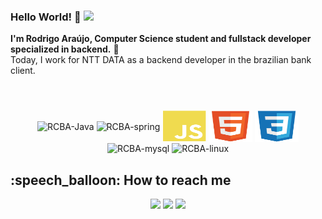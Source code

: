 <h3> Hello World! 👋 <img src="https://github.com/TheDudeThatCode/TheDudeThatCode/blob/master/Assets/Earth.gif" width="24px"></h2>
<b>I'm Rodrigo Araújo, Computer Science student and fullstack developer specialized in backend.</b> 🚀
<br>
Today, I work for NTT DATA as a backend developer in the brazilian bank client.

#

<!-- 
<div align="center">
  <img height="200em" src="https://github-readme-stats.vercel.app/api?username=rodrigocbarj&show_icons=true&icon_color=1de03e&title_color=1de03e&border_color=1de03e&theme=chartreuse-dark&include_all_commits=true&count_private=true"/>
</div>
-->

<div style="display: inline_block" align="center"><br>
  <img align="center" alt="RCBA-Java" height="50" width="70" src="https://cdn.jsdelivr.net/gh/devicons/devicon/icons/java/java-original.svg">
  <img align="center" alt="RCBA-spring" height="50" width="70" src="https://cdn.jsdelivr.net/gh/devicons/devicon/icons/spring/spring-original.svg">
  <img align="center" alt="RCBA-Js" height="50" width="70" src="https://raw.githubusercontent.com/devicons/devicon/master/icons/javascript/javascript-plain.svg">
  <img align="center" alt="RCBA-HTML" height="50" width="70" src="https://raw.githubusercontent.com/devicons/devicon/master/icons/html5/html5-original.svg">
  <img align="center" alt="RCBA-CSS" height="50" width="70" src="https://raw.githubusercontent.com/devicons/devicon/master/icons/css3/css3-original.svg">
  <img align="center" alt="RCBA-mysql" height="50" width="70" src="https://cdn.jsdelivr.net/gh/devicons/devicon/icons/mysql/mysql-original-wordmark.svg">
  <img align="center" alt="RCBA-linux" height="50" width="70" src="https://cdn.jsdelivr.net/gh/devicons/devicon/icons/linux/linux-original.svg">
</div>

<h2> :speech_balloon: How to reach me </h2>

<div align="center">
  <a href="https://www.linkedin.com/in/rodrigocbaraujo" target="_blank"><img src="https://img.shields.io/badge/LinkedIn-@rodrigocbaraujo-black?style=for-the-badge&logo=linkedin" target="_blank"></a>
  <a href="mailto:rodrigocbarj@gmail.com" target="_blank"><img src="https://img.shields.io/badge/Email-rodrigocbarj@gmail.com-black?style=for-the-badge&logo=gmail" target="_blank"></a>
  <a href="https://twitter.com/RodrigoCBArj" target="_blank"><img src="https://img.shields.io/badge/twitter-@RodrigoCBArj-black?style=for-the-badge&logo=twitter" target="_blank"></a>
</div>
